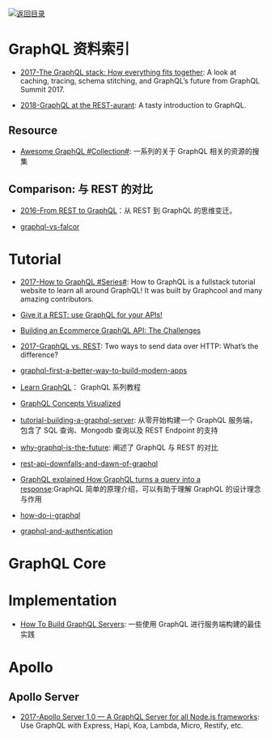 [![返回目录](https://parg.co/UGo)](https://github.com/wxyyxc1992/Awesome-Reference)

# GraphQL 资料索引

* [2017-The GraphQL stack: How everything fits together](https://parg.co/U6S): A look at caching, tracing, schema stitching, and GraphQL’s future from GraphQL Summit 2017.

* [2018-GraphQL at the REST-aurant](https://parg.co/UvI): A tasty introduction to GraphQL.

## Resource

* [Awesome GraphQL #Collection#](https://github.com/chentsulin/awesome-graphql): 一系列的关于 GraphQL 相关的资源的搜集

## Comparison: 与 REST 的对比

* [2016-From REST to GraphQL](https://blog.jacobwgillespie.com/from-rest-to-graphql-b4e95e94c26b#.klx32whu6)：从 REST 到 GraphQL 的思维变迁。

* [graphql-vs-falcor](https://medium.com/apollo-stack/graphql-vs-falcor-4f1e9cbf7504#.dngpjldea)

# Tutorial

* [2017-How to GraphQL #Series#](https://github.com/howtographql/howtographql): How to GraphQL is a fullstack tutorial website to learn all around GraphQL! It was built by Graphcool and many amazing contributors.

* [Give it a REST: use GraphQL for your APIs!](https://medium.com/@davidcelis/give-it-a-rest-use-graphql-for-your-apis-40a2761e6336#.4shk2q5lq)

* [Building an Ecommerce GraphQL API: The Challenges](https://techblog.commercetools.com/building-an-ecommerce-graphql-api-the-challenges-6d652a95f478?source=reading_list---------99-3---------)
* [2017-GraphQL vs. REST](https://dev-blog.apollodata.com/graphql-vs-rest-5d425123e34b): Two ways to send data over HTTP: What’s the difference?
* [graphql-first-a-better-way-to-build-modern-apps](https://dev-blog.apollodata.com/graphql-first-a-better-way-to-build-modern-apps-b5a04f7121a0#.ehq4nwjeb)

* [Learn GraphQL](https://learngraphql.com/basics/introduction)： GraphQL 系列教程

* [GraphQL Concepts Visualized](https://medium.com/apollo-stack/the-concepts-of-graphql-bc68bd819be3#.etfu7xfdh)

* [tutorial-building-a-graphql-server](https://medium.com/apollo-stack/tutorial-building-a-graphql-server-cddaa023c035#.w6r1huy4b): 从零开始构建一个 GraphQL 服务端，包含了 SQL 查询、Mongodb 查询以及 REST Endpoint 的支持

* [why-graphql-is-the-future](https://medium.com/apollo-stack/why-graphql-is-the-future-3bec28193807#.kcsxfgfhm): 阐述了 GraphQL 与 REST 的对比
* [rest-api-downfalls-and-dawn-of-graphql](https://medium.com/@ottovw/rest-api-downfalls-and-dawn-of-graphql-dd00991a0eb8#.9e5dhww7z)
* [GraphQL explained How GraphQL turns a query into a response](https://medium.com/apollo-stack/graphql-explained-5844742f195e#.rsa2k61tx):GraphQL 简单的原理介绍，可以有助于理解 GraphQL 的设计理念与作用
* [how-do-i-graphql](https://medium.com/apollo-stack/how-do-i-graphql-2fcabfc94a01#.wzt7u46uc)
* [graphql-and-authentication](https://medium.com/the-graphqlhub/graphql-and-authentication-b73aed34bbeb#.qgau20poo)

# GraphQL Core

# Implementation

* [How To Build GraphQL Servers](https://medium.com/apollo-stack/how-to-build-graphql-servers-87587591ded5#.za2zqmq0i): 一些使用 GraphQL 进行服务端构建的最佳实践

# Apollo

## Apollo Server

* [2017-Apollo Server 1.0 — A GraphQL Server for all Node.js frameworks](https://parg.co/bWY): Use GraphQL with Express, Hapi, Koa, Lambda, Micro, Restify, etc.
